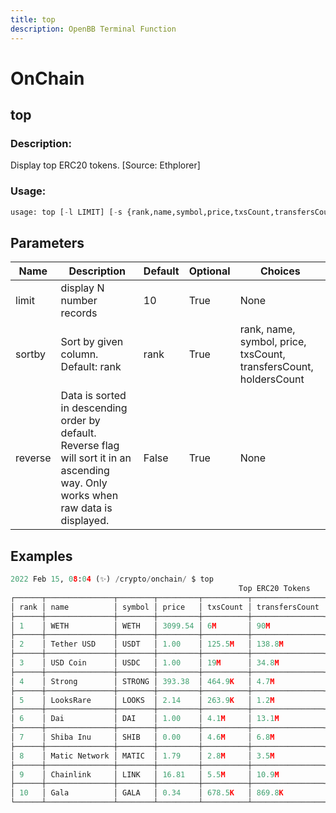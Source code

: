 ```yaml
---
title: top
description: OpenBB Terminal Function
---
```


# OnChain

## top

### Description: 

Display top ERC20 tokens. [Source: Ethplorer]

### Usage: 
```python
usage: top [-l LIMIT] [-s {rank,name,symbol,price,txsCount,transfersCount,holdersCount}] [-r]
```

## Parameters

| Name | Description | Default | Optional | Choices |
| ---- | ----------- | ------- | -------- | ------- |
| limit | display N number records | 10 | True | None |
| sortby | Sort by given column. Default: rank | rank | True | rank, name, symbol, price, txsCount, transfersCount, holdersCount |
| reverse | Data is sorted in descending order by default. Reverse flag will sort it in an ascending way. Only works when raw data is displayed. | False | True | None |


## Examples

```python
2022 Feb 15, 08:04 (✨) /crypto/onchain/ $ top
                                                   Top ERC20 Tokens
┌──────┬───────────────┬────────┬─────────┬──────────┬────────────────┬──────────────┬────────────────┬───────────────┐
│ rank │ name          │ symbol │ price   │ txsCount │ transfersCount │ holdersCount │ twitter        │ coingecko     │
├──────┼───────────────┼────────┼─────────┼──────────┼────────────────┼──────────────┼────────────────┼───────────────┤
│ 1    │ WETH          │ WETH   │ 3099.54 │ 6M       │ 90M            │ 440.2K       │                │ weth          │
├──────┼───────────────┼────────┼─────────┼──────────┼────────────────┼──────────────┼────────────────┼───────────────┤
│ 2    │ Tether USD    │ USDT   │ 1.00    │ 125.5M   │ 138.8M         │ 4.4M         │ Tether_to      │ tether        │
├──────┼───────────────┼────────┼─────────┼──────────┼────────────────┼──────────────┼────────────────┼───────────────┤
│ 3    │ USD Coin      │ USDC   │ 1.00    │ 19M      │ 34.8M          │ 1.4M         │                │ usd-coin      │
├──────┼───────────────┼────────┼─────────┼──────────┼────────────────┼──────────────┼────────────────┼───────────────┤
│ 4    │ Strong        │ STRONG │ 393.38  │ 464.9K   │ 4.7M           │ 31.5K        │ Strongblock_io │ strong        │
├──────┼───────────────┼────────┼─────────┼──────────┼────────────────┼──────────────┼────────────────┼───────────────┤
│ 5    │ LooksRare     │ LOOKS  │ 2.14    │ 263.9K   │ 1.2M           │ 19.6K        │ LooksRareNFT   │ looksrare     │
├──────┼───────────────┼────────┼─────────┼──────────┼────────────────┼──────────────┼────────────────┼───────────────┤
│ 6    │ Dai           │ DAI    │ 1.00    │ 4.1M     │ 13.1M          │ 453.7K       │ MakerDAO       │ dai           │
├──────┼───────────────┼────────┼─────────┼──────────┼────────────────┼──────────────┼────────────────┼───────────────┤
│ 7    │ Shiba Inu     │ SHIB   │ 0.00    │ 4.6M     │ 6.8M           │ 1.2M         │ Shibtoken      │ shiba-inu     │
├──────┼───────────────┼────────┼─────────┼──────────┼────────────────┼──────────────┼────────────────┼───────────────┤
│ 8    │ Matic Network │ MATIC  │ 1.79    │ 2.8M     │ 3.5M           │ 367.6K       │ maticnetwork   │ matic-network │
├──────┼───────────────┼────────┼─────────┼──────────┼────────────────┼──────────────┼────────────────┼───────────────┤
│ 9    │ Chainlink     │ LINK   │ 16.81   │ 5.5M     │ 10.9M          │ 651.2K       │ chainlink      │ chainlink     │
├──────┼───────────────┼────────┼─────────┼──────────┼────────────────┼──────────────┼────────────────┼───────────────┤
│ 10   │ Gala          │ GALA   │ 0.34    │ 678.5K   │ 869.8K         │ 105.5K       │ GoGalaGames    │ gala          │
└──────┴───────────────┴────────┴─────────┴──────────┴────────────────┴──────────────┴────────────────┴───────────────┘
```

